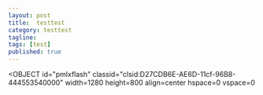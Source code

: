 ```yaml
---
layout: post
title:  testtest
category: testtest
tagline: 
tags: [test]
published: true
---
```



<OBJECT
  id="pmlxflash"
    classid="clsid:D27CDB6E-AE6D-11cf-96B8-444553540000"
    width=1280
    height=800
    align=center
    hspace=0
    vspace=0
>
<param name= "Movie" value="http://lxiongh.qiniudn.com/aa.swf">
</OBJECT>
